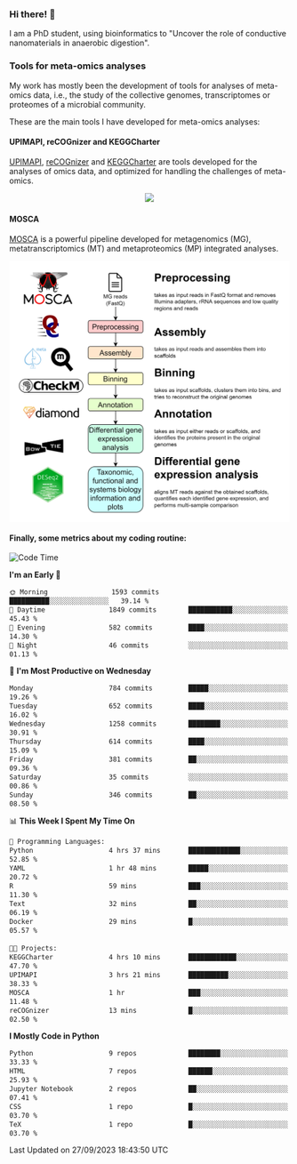 ### Hi there! 👋

I am a PhD student, using bioinformatics to "Uncover the role of conductive nanomaterials in anaerobic digestion".

### Tools for meta-omics analyses

My work has mostly been the development of tools for analyses of meta-omics data, i.e., the study of the collective genomes, transcriptomes or proteomes of a microbial community.

These are the main tools I have developed for meta-omics analyses:

#### UPIMAPI, reCOGnizer and KEGGCharter

[UPIMAPI](https://github.com/iquasere/UPIMAPI), [reCOGnizer](https://github.com/iquasere/reCOGnizer) and [KEGGCharter](https://github.com/iquasere/KEGGCharter) are tools developed for the analyses of omics data, and optimized for handling the challenges of meta-omics.

<p align="center">
    <img src="assets/annotation_paper.png">
</p>

#### MOSCA

[MOSCA](https://github.com/iquasere/MOSCA) is a powerful pipeline developed for metagenomics (MG), metatranscriptomics (MT) and metaproteomics (MP) integrated analyses.

<p align="center">
    <img src="assets/mosca_workflow.png" align="center" width="700">
</p>


#### Finally, some metrics about my coding routine:

<!--START_SECTION:waka-->
![Code Time](http://img.shields.io/badge/Code%20Time-679%20hrs%2011%20mins-blue)

**I'm an Early 🐤** 

```text
🌞 Morning                1593 commits        ██████████░░░░░░░░░░░░░░░   39.14 % 
🌆 Daytime                1849 commits        ███████████░░░░░░░░░░░░░░   45.43 % 
🌃 Evening                582 commits         ████░░░░░░░░░░░░░░░░░░░░░   14.30 % 
🌙 Night                  46 commits          ░░░░░░░░░░░░░░░░░░░░░░░░░   01.13 % 
```
📅 **I'm Most Productive on Wednesday** 

```text
Monday                   784 commits         █████░░░░░░░░░░░░░░░░░░░░   19.26 % 
Tuesday                  652 commits         ████░░░░░░░░░░░░░░░░░░░░░   16.02 % 
Wednesday                1258 commits        ████████░░░░░░░░░░░░░░░░░   30.91 % 
Thursday                 614 commits         ████░░░░░░░░░░░░░░░░░░░░░   15.09 % 
Friday                   381 commits         ██░░░░░░░░░░░░░░░░░░░░░░░   09.36 % 
Saturday                 35 commits          ░░░░░░░░░░░░░░░░░░░░░░░░░   00.86 % 
Sunday                   346 commits         ██░░░░░░░░░░░░░░░░░░░░░░░   08.50 % 
```


📊 **This Week I Spent My Time On** 

```text
💬 Programming Languages: 
Python                   4 hrs 37 mins       █████████████░░░░░░░░░░░░   52.85 % 
YAML                     1 hr 48 mins        █████░░░░░░░░░░░░░░░░░░░░   20.72 % 
R                        59 mins             ███░░░░░░░░░░░░░░░░░░░░░░   11.30 % 
Text                     32 mins             ██░░░░░░░░░░░░░░░░░░░░░░░   06.19 % 
Docker                   29 mins             █░░░░░░░░░░░░░░░░░░░░░░░░   05.57 % 

🐱‍💻 Projects: 
KEGGCharter              4 hrs 10 mins       ████████████░░░░░░░░░░░░░   47.70 % 
UPIMAPI                  3 hrs 21 mins       ██████████░░░░░░░░░░░░░░░   38.33 % 
MOSCA                    1 hr                ███░░░░░░░░░░░░░░░░░░░░░░   11.48 % 
reCOGnizer               13 mins             █░░░░░░░░░░░░░░░░░░░░░░░░   02.50 % 
```

**I Mostly Code in Python** 

```text
Python                   9 repos             ████████░░░░░░░░░░░░░░░░░   33.33 % 
HTML                     7 repos             ██████░░░░░░░░░░░░░░░░░░░   25.93 % 
Jupyter Notebook         2 repos             ██░░░░░░░░░░░░░░░░░░░░░░░   07.41 % 
CSS                      1 repo              █░░░░░░░░░░░░░░░░░░░░░░░░   03.70 % 
TeX                      1 repo              █░░░░░░░░░░░░░░░░░░░░░░░░   03.70 % 
```




 Last Updated on 27/09/2023 18:43:50 UTC
<!--END_SECTION:waka-->
